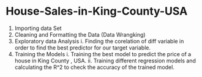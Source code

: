 # House-Sales-in-King-County-USA

1. Importing data Set
2. Cleaning and Formatting the Data (Data Wrangking)
3. Exploratory data Analysis
         i. Finding the corelation of diff  variable in order to find the best predictor for our target variable.
4. Training the Models
         i. Training the best model to predict the price of a house in King County , USA. 
         ii. Training different regression models and calculating the R^2 to check the accuracy of the trained model.
